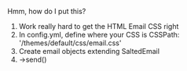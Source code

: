 Hmm, how do I put this?
1. Work really hard to get the HTML Email CSS right
2. In config.yml, define where your CSS is
    CSSPath:
      '/themes/default/css/email.css'
3. Create email objects extending SaltedEmail
4. ->send()

